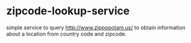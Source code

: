 # zipcode-lookup-service
simple service to query http://www.zippopotam.us/ to obtain information about a location from country code and zipcode.
